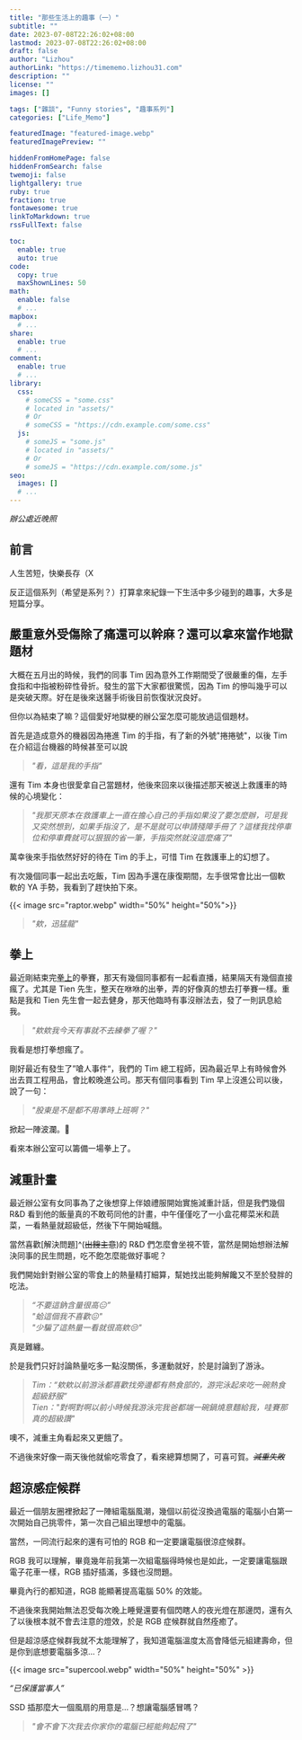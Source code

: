 ```yaml
---
title: "那些生活上的趣事（一）"
subtitle: ""
date: 2023-07-08T22:26:02+08:00
lastmod: 2023-07-08T22:26:02+08:00
draft: false
author: "Lizhou"
authorLink: "https://timememo.lizhou31.com"
description: ""
license: ""
images: []

tags: ["雜談", "Funny stories", "趣事系列"]
categories: ["Life_Memo"]

featuredImage: "featured-image.webp"
featuredImagePreview: ""

hiddenFromHomePage: false
hiddenFromSearch: false
twemoji: false
lightgallery: true
ruby: true
fraction: true
fontawesome: true
linkToMarkdown: true
rssFullText: false

toc:
  enable: true
  auto: true
code:
  copy: true
  maxShownLines: 50
math:
  enable: false
  # ...
mapbox:
  # ...
share:
  enable: true
  # ...
comment:
  enable: true
  # ...
library:
  css:
    # someCSS = "some.css"
    # located in "assets/"
    # Or
    # someCSS = "https://cdn.example.com/some.css"
  js:
    # someJS = "some.js"
    # located in "assets/"
    # Or
    # someJS = "https://cdn.example.com/some.js"
seo:
  images: []
  # ...
---
```

_辦公處近晚照_
<!--more-->
## 前言

人生苦短，快樂長存（X

反正這個系列（希望是系列？）打算拿來紀錄一下生活中多少碰到的趣事，大多是短篇分享。

## 嚴重意外受傷除了痛還可以幹麻？還可以拿來當作地獄題材

大概在五月出的時候，我們的同事 Tim 因為意外工作期間受了很嚴重的傷，左手食指和中指被粉碎性骨折。發生的當下大家都很驚慌，因為 Tim 的慘叫幾乎可以是突破天際。好在是後來送醫手術後目前恢復狀況良好。

但你以為結束了嘛？這個愛好地獄梗的辦公室怎麼可能放過這個題材。

首先是造成意外的機器因為捲進 Tim 的手指，有了新的外號"捲捲號"，以後 Tim 在介紹這台機器的時候甚至可以說 
>_"看，這是我的手指"_

還有 Tim 本身也很愛拿自己當題材，他後來回來以後描述那天被送上救護車的時候的心境變化：

>_"我那天原本在救護車上一直在擔心自己的手指如果沒了要怎麼辦，可是我又突然想到，如果手指沒了，是不是就可以申請殘障手冊了？這樣我找停車位和停車費就可以狠狠的省一筆，手指突然就沒這麼痛了"_

萬幸後來手指依然好好的待在 Tim 的手上，可惜 Tim 在救護車上的幻想了。

有次幾個同事一起出去吃飯，Tim 因為手還在康復期間，左手很常會比出一個軟軟的 YA 手勢，我看到了趕快拍下來。

{{< image src="raptor.webp" width="50%" height="50%">}}
>_"欸，迅猛龍"_

## 拳上 

最近剛結束完[拳上](https://zh.wikipedia.org/zh-tw/%E6%8B%B3%E4%B8%8A2023_%E7%B5%82%E6%96%BC%E4%B9%8B%E6%88%B0)的拳賽，那天有幾個同事都有一起看直播，結果隔天有幾個直接瘋了。尤其是 Tien 先生，整天在咻咻的出拳，弄的好像真的想去打拳賽一樣。重點是我和 Tien 先生會一起去健身，那天他臨時有事沒辦法去，發了一則訊息給我。

>_"欸欸我今天有事就不去練拳了喔？"_

我看是想打拳想瘋了。

剛好最近有發生了”嗆人事件“，我們的 Tim 總工程師，因為最近早上有時候會外出去買工程用品，會比較晚進公司。那天有個同事看到 Tim 早上沒進公司以後，說了一句：

>_"股東是不是都不用準時上班啊？"_

掀起一陣波瀾。:rofl:

看來本辦公室可以籌備一場拳上了。

## 減重計畫

最近辦公室有女同事為了之後想穿上伴娘禮服開始實施減重計話，但是我們幾個 R&D 看到他的飯量真的不敢苟同他的計畫，中午僅僅吃了一小盒花椰菜米和蔬菜，一看熱量就超級低，然後下午開始喊餓。

當然喜歡[解決問題]^(~~出餿主意~~)的 R&D 們怎麼會坐視不管，當然是開始想辦法解決同事的民生問題，吃不飽怎麼能做好事呢？

我們開始針對辦公室的零食上的熱量精打細算，幫她找出能夠解饞又不至於發胖的吃法。

>_“不要這鈉含量很高:expressionless:”_ \
_"蛤這個我不喜歡:confounded:"_ \
_"少騙了這熱量一看就很高欸:unamused:"_

真是難纏。

於是我們只好討論熱量吃多一點沒關係，多運動就好，於是討論到了游泳。

>_Tim：“欸欸以前游泳都喜歡找旁邊都有熱食部的，游完泳起來吃一碗熱食超級舒服”_ \
_Tien："對啊對啊以前小時候我游泳完我爸都端一碗鍋燒意麵給我，哇賽那真的超級讚"_

噢不，減重主角看起來又更餓了。

不過後來好像一兩天後他就偷吃零食了，看來總算想開了，可喜可賀。_~~減重失敗~~_

## 超涼感症候群

最近一個朋友圈裡掀起了一陣組電腦風潮，幾個以前從沒換過電腦的電腦小白第一次開始自己挑零件，第一次自己組出理想中的電腦。

當然，一同流行起來的還有可怕的 RGB 和一定要讓電腦很涼症候群。

RGB 我可以理解，畢竟幾年前我第一次組電腦得時候也是如此，一定要讓電腦跟電子花車一樣，RGB 插好插滿，多錢也沒問題。

畢竟內行的都知道，RGB 能顯著提高電腦 50% 的效能。

不過後來我開始無法忍受每次晚上睡覺還要有個閃瞎人的夜光燈在那邊閃，還有久了以後根本就不會去注意的燈效，於是 RGB 症候群就自然痊癒了。

但是超涼感症候群我就不太能理解了，我知道電腦溫度太高會降低元組建壽命，但是你到底想要電腦多涼...？

{{< image src="supercool.webp" width="50%" height="50%" >}}

_“已保護當事人”_

SSD 插那麼大一個風扇的用意是...？想讓電腦感冒嗎？

>_"會不會下次我去你家你的電腦已經能夠起飛了"_


